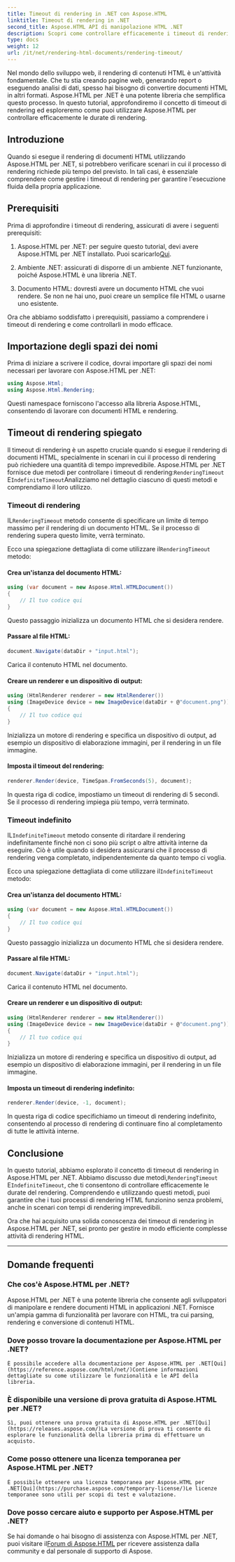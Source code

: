 ```yaml
---
title: Timeout di rendering in .NET con Aspose.HTML
linktitle: Timeout di rendering in .NET
second_title: Aspose.HTML API di manipolazione HTML .NET
description: Scopri come controllare efficacemente i timeout di rendering in Aspose.HTML per .NET. Esplora le opzioni di rendering e assicurati un rendering fluido dei documenti HTML.
type: docs
weight: 12
url: /it/net/rendering-html-documents/rendering-timeout/
---
```


Nel mondo dello sviluppo web, il rendering di contenuti HTML è un'attività fondamentale. Che tu stia creando pagine web, generando report o eseguendo analisi di dati, spesso hai bisogno di convertire documenti HTML in altri formati. Aspose.HTML per .NET è una potente libreria che semplifica questo processo. In questo tutorial, approfondiremo il concetto di timeout di rendering ed esploreremo come puoi utilizzare Aspose.HTML per controllare efficacemente le durate di rendering.

## Introduzione

Quando si esegue il rendering di documenti HTML utilizzando Aspose.HTML per .NET, si potrebbero verificare scenari in cui il processo di rendering richiede più tempo del previsto. In tali casi, è essenziale comprendere come gestire i timeout di rendering per garantire l'esecuzione fluida della propria applicazione.

## Prerequisiti

Prima di approfondire i timeout di rendering, assicurati di avere i seguenti prerequisiti:

1. Aspose.HTML per .NET: per seguire questo tutorial, devi avere Aspose.HTML per .NET installato. Puoi scaricarlo[Qui](https://releases.aspose.com/html/net/).

2. Ambiente .NET: assicurati di disporre di un ambiente .NET funzionante, poiché Aspose.HTML è una libreria .NET.

3. Documento HTML: dovresti avere un documento HTML che vuoi rendere. Se non ne hai uno, puoi creare un semplice file HTML o usarne uno esistente.

Ora che abbiamo soddisfatto i prerequisiti, passiamo a comprendere i timeout di rendering e come controllarli in modo efficace.

## Importazione degli spazi dei nomi

Prima di iniziare a scrivere il codice, dovrai importare gli spazi dei nomi necessari per lavorare con Aspose.HTML per .NET:

```csharp
using Aspose.Html;
using Aspose.Html.Rendering;
```

Questi namespace forniscono l'accesso alla libreria Aspose.HTML, consentendo di lavorare con documenti HTML e rendering.

## Timeout di rendering spiegato

Il timeout di rendering è un aspetto cruciale quando si esegue il rendering di documenti HTML, specialmente in scenari in cui il processo di rendering può richiedere una quantità di tempo imprevedibile. Aspose.HTML per .NET fornisce due metodi per controllare i timeout di rendering:`RenderingTimeout` E`IndefiniteTimeout`Analizziamo nel dettaglio ciascuno di questi metodi e comprendiamo il loro utilizzo.

### Timeout di rendering

 IL`RenderingTimeout` metodo consente di specificare un limite di tempo massimo per il rendering di un documento HTML. Se il processo di rendering supera questo limite, verrà terminato.

 Ecco una spiegazione dettagliata di come utilizzare il`RenderingTimeout` metodo:

#### Crea un'istanza del documento HTML:

   ```csharp
   using (var document = new Aspose.Html.HTMLDocument())
   {
       // Il tuo codice qui
   }
   ```

   Questo passaggio inizializza un documento HTML che si desidera rendere.

#### Passare al file HTML:

   ```csharp
   document.Navigate(dataDir + "input.html");
   ```

   Carica il contenuto HTML nel documento.

#### Creare un renderer e un dispositivo di output:

   ```csharp
   using (HtmlRenderer renderer = new HtmlRenderer())
   using (ImageDevice device = new ImageDevice(dataDir + @"document.png"))
   {
       // Il tuo codice qui
   }
   ```

   Inizializza un motore di rendering e specifica un dispositivo di output, ad esempio un dispositivo di elaborazione immagini, per il rendering in un file immagine.

#### Imposta il timeout del rendering:

   ```csharp
   renderer.Render(device, TimeSpan.FromSeconds(5), document);
   ```

   In questa riga di codice, impostiamo un timeout di rendering di 5 secondi. Se il processo di rendering impiega più tempo, verrà terminato.

### Timeout indefinito

 IL`IndefiniteTimeout` metodo consente di ritardare il rendering indefinitamente finché non ci sono più script o altre attività interne da eseguire. Ciò è utile quando si desidera assicurarsi che il processo di rendering venga completato, indipendentemente da quanto tempo ci voglia.

 Ecco una spiegazione dettagliata di come utilizzare il`IndefiniteTimeout` metodo:

#### Crea un'istanza del documento HTML:

   ```csharp
   using (var document = new Aspose.Html.HTMLDocument())
   {
       // Il tuo codice qui
   }
   ```

   Questo passaggio inizializza un documento HTML che si desidera rendere.

#### Passare al file HTML:

   ```csharp
   document.Navigate(dataDir + "input.html");
   ```

   Carica il contenuto HTML nel documento.

#### Creare un renderer e un dispositivo di output:

   ```csharp
   using (HtmlRenderer renderer = new HtmlRenderer())
   using (ImageDevice device = new ImageDevice(dataDir + @"document.png"))
   {
       // Il tuo codice qui
   }
   ```

   Inizializza un motore di rendering e specifica un dispositivo di output, ad esempio un dispositivo di elaborazione immagini, per il rendering in un file immagine.

#### Imposta un timeout di rendering indefinito:

   ```csharp
   renderer.Render(device, -1, document);
   ```

   In questa riga di codice specifichiamo un timeout di rendering indefinito, consentendo al processo di rendering di continuare fino al completamento di tutte le attività interne.

## Conclusione

 In questo tutorial, abbiamo esplorato il concetto di timeout di rendering in Aspose.HTML per .NET. Abbiamo discusso due metodi,`RenderingTimeout` E`IndefiniteTimeout`, che ti consentono di controllare efficacemente le durate del rendering. Comprendendo e utilizzando questi metodi, puoi garantire che i tuoi processi di rendering HTML funzionino senza problemi, anche in scenari con tempi di rendering imprevedibili.

Ora che hai acquisito una solida conoscenza dei timeout di rendering in Aspose.HTML per .NET, sei pronto per gestire in modo efficiente complesse attività di rendering HTML.

---

## Domande frequenti

### Che cos'è Aspose.HTML per .NET?
   Aspose.HTML per .NET è una potente libreria che consente agli sviluppatori di manipolare e rendere documenti HTML in applicazioni .NET. Fornisce un'ampia gamma di funzionalità per lavorare con HTML, tra cui parsing, rendering e conversione di contenuti HTML.

### Dove posso trovare la documentazione per Aspose.HTML per .NET?
    È possibile accedere alla documentazione per Aspose.HTML per .NET[Qui](https://reference.aspose.com/html/net/)Contiene informazioni dettagliate su come utilizzare le funzionalità e le API della libreria.

### È disponibile una versione di prova gratuita di Aspose.HTML per .NET?
    Sì, puoi ottenere una prova gratuita di Aspose.HTML per .NET[Qui](https://releases.aspose.com/)La versione di prova ti consente di esplorare le funzionalità della libreria prima di effettuare un acquisto.

### Come posso ottenere una licenza temporanea per Aspose.HTML per .NET?
    È possibile ottenere una licenza temporanea per Aspose.HTML per .NET[Qui](https://purchase.aspose.com/temporary-license/)Le licenze temporanee sono utili per scopi di test e valutazione.

### Dove posso cercare aiuto e supporto per Aspose.HTML per .NET?
   Se hai domande o hai bisogno di assistenza con Aspose.HTML per .NET, puoi visitare il[Forum di Aspose.HTML](https://forum.aspose.com/) per ricevere assistenza dalla community e dal personale di supporto di Aspose.



